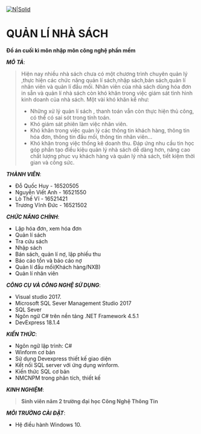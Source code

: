 [![N|Solid](https://i.imgur.com/co6SMdm.png)](https://www.uit.edu.vn/)

# QUẢN LÍ NHÀ SÁCH

**Đồ án cuối kì môn nhập môn công nghệ phần mềm**

_**MÔ TẢ**_:
>Hiện nay nhiều nhà sách chưa có một chương trình chuyên quản lý ,thực hiện các chức năng quản lí sách,nhập sách,bán sách,quản lí nhân viên và quản lí đầu mối. Nhân viên của nhà sách dùng hóa đơn in sẵn và quản lí nhà sách còn khó khăn trong việc giám sát tình hình kinh doanh của nhà sách. Một vài khó khăn kể như: 
  >- Những xử lý quản lí sách , thanh toán vẫn còn thực hiện thủ công, có thể có sai sót trong tính toán.
  >- Khó giám sát phiên làm việc nhân viên.
  >- Khó khăn trong việc quản lý các thông tin khách hàng, thông tin hóa đơn, thông tin đầu mối, thông tin nhân viên...
  >- Khó khăn trong việc thống kê doanh thu.
>Đáp ứng nhu cầu tin học góp phần tạo điều kiệu quản lý nhà sách dễ dàng hơn, nâng cao chất lượng phục vụ khách hàng và quản lý nhà sách, tiết kiệm thời gian và công sức.

_**THÀNH VIÊN**_:
+ Đỗ Quốc Huy - 16520505
+	Nguyễn Viết Anh - 16521550
+ Lò Thế Vĩ - 16521421
+ Trương Vĩnh Đức - 16521502


_**CHỨC NĂNG CHÍNH**_: 
+ Lập hóa đơn, xem hóa đơn
+ Quản lí sách
+ Tra cứu sách
+ Nhập sách
+ Bán sách, quản lí nợ, lập phiếu thu
+ Báo cáo tồn và báo cáo nợ
+ Quản lí đầu mối(Khách hàng/NXB)
+ Quản lí nhân viên

_**CÔNG CỤ VÀ CÔNG NGHỆ SỬ DỤNG**_: 
+ Visual studio 2017.
+ Microsoft SQL Sever Management Studio 2017
+ SQL Sever
+ Ngôn ngữ C# trên nền tảng .NET Framework 4.5.1
+ DevExpress 18.1.4

_**KIẾN THỨC**_:
+ Ngôn ngữ lập trình: C#
+ Winform cơ bản
+ Sử dụng Devexpress thiết kế giao diện
+ Kết nối SQL server với ứng dụng winform.
+ Kiến thức SQL cơ bản
+ NMCNPM trong phân tích, thiết kế

_**KINH NGHIỆM**_:
>**Sinh viên năm 2 trường đại học Công Nghệ Thông Tin**

_**MÔI TRƯỜNG CÀI ĐẶT**_:
+ Hệ điều hành Windows 10.


